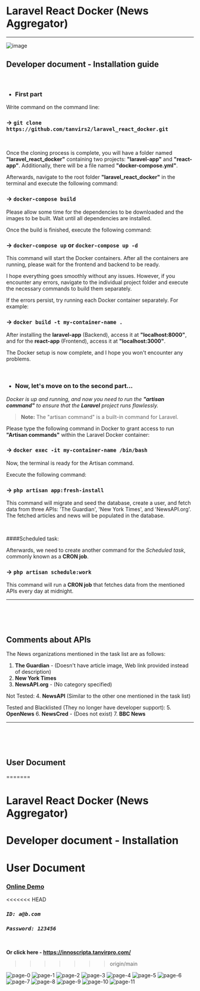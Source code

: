 Laravel React Docker  (News Aggregator)
=======================================
***

![image](https://github.com/tanvirs2/laravel_react_docker/assets/11763906/4d89fafb-0ad5-4638-9ddc-141a47a1f7da)

## Developer document - Installation guide

<br/>

+ ### First part

Write command on the command line:

### &rarr; `git clone https://github.com/tanvirs2/laravel_react_docker.git`

<br/>

Once the cloning process is complete, you will have a folder named **"laravel_react_docker"**
containing two projects: **"laravel-app"** and **"react-app"**.
Additionally, there will be a file named **"docker-compose.yml"**.

Afterwards, navigate to the root folder **"laravel_react_docker"** in the terminal
and execute the following command:

### &rarr; `docker-compose build`

Please allow some time for the dependencies to be downloaded and the images to be built.
Wait until all dependencies are installed.

Once the build is finished, execute the following command:

### &rarr; `docker-compose up` or `docker-compose up -d`

This command will start the Docker containers. After all the containers are running,
please wait for the frontend and backend to be ready.

I hope everything goes smoothly without any issues. However, if you encounter any errors,
navigate to the individual project folder and execute the necessary commands to build them separately.

If the errors persist, try running each Docker container separately. For example:

### &rarr; `docker build -t my-container-name .`

After installing the **laravel-app** (Backend), access it at **"localhost:8000"**, and for the **react-app** (Frontend), access it at **"localhost:3000"**.

The Docker setup is now complete, and I hope you won't encounter any problems.

<br/>


+ ### Now, let's move on to the second part...

*Docker is up and running, and now you need to run the **"artisan command"** to ensure that the **Laravel** project runs flawlessly.*

>**Note:** The "artisan command" is a built-in command for Laravel.

Please type the following command in Docker to grant access to run **"Artisan commands"** within the Laravel Docker container:

### &rarr; `docker exec -it my-container-name /bin/bash`

Now, the terminal is ready for the Artisan command.

Execute the following command:

### &rarr; `php artisan app:fresh-install`

This command will migrate and seed the database, create a user, and fetch data from three APIs: 'The Guardian', 'New York Times', and 'NewsAPI.org'. The fetched articles and news will be populated in the database.

<br/>

####Scheduled task:

Afterwards, we need to create another command for the *Scheduled task*, commonly known as a **CRON job**.

### &rarr; `php artisan schedule:work`

This command will run a **CRON job** that fetches data from the mentioned APIs every day at midnight.

***

<br/><br/><br/>

## Comments about APIs

The News organizations mentioned in the task list are as follows:

1. **The Guardian** - (Doesn't have article image, Web link provided instead of description)
2. **New York Times**
3. **NewsAPI.org** - (No category specified)

Not Tested:
4. **NewsAPI** (Similar to the other one mentioned in the task list)

Tested and Blacklisted (They no longer have developer support):
5. **OpenNews**
6. **NewsCred** - (Does not exist)
7. **BBC News**

***

<br/><br/><br/>


## User Document
=======
# Laravel React Docker  (News Aggregator)

# Developer document - Installation

# User Document


### [Online Demo](https://innoscripta.tanvirpro.com/)

<<<<<<< HEAD
### *`ID: a@b.com`*
### *`Password: 123456`*

<br/>


**Or click here - https://innoscripta.tanvirpro.com/**
>>>>>>> origin/main



![page-0](https://github.com/tanvirs2/laravel_react_docker/assets/11763906/32a6b3a6-6c9c-4480-b855-5dbb4cf8c2c6)
![page-1](https://github.com/tanvirs2/laravel_react_docker/assets/11763906/7e3664b3-f8a6-4cc6-a598-4db19e1ea25d)
![page-2](https://github.com/tanvirs2/laravel_react_docker/assets/11763906/892ba386-9dfe-4997-afb6-fac7598643fe)
![page-3](https://github.com/tanvirs2/laravel_react_docker/assets/11763906/7157fda9-4ad4-4dc4-9fd5-543adca467ab)
![page-4](https://github.com/tanvirs2/laravel_react_docker/assets/11763906/c52dbcae-7c1a-4683-894b-74aab08a2ead)
![page-5](https://github.com/tanvirs2/laravel_react_docker/assets/11763906/d6c6c1c8-ad43-4301-a476-786cf069a1c7)
![page-6](https://github.com/tanvirs2/laravel_react_docker/assets/11763906/5f79ae8c-73f1-4e40-8fac-b9aa9de1bc95)
![page-7](https://github.com/tanvirs2/laravel_react_docker/assets/11763906/a5f8ad03-879e-471e-a110-01e5757218c5)
![page-8](https://github.com/tanvirs2/laravel_react_docker/assets/11763906/c9941f11-ac3e-4d7d-ae89-051d3967b398)
![page-9](https://github.com/tanvirs2/laravel_react_docker/assets/11763906/7c1d476a-575f-44ce-a837-9bb29533ff04)
![page-10](https://github.com/tanvirs2/laravel_react_docker/assets/11763906/ca44e2e7-50e8-4822-b78b-ad570bac43cc)
![page-11](https://github.com/tanvirs2/laravel_react_docker/assets/11763906/e87b0c68-36a0-47b6-905d-397d6205342d)

